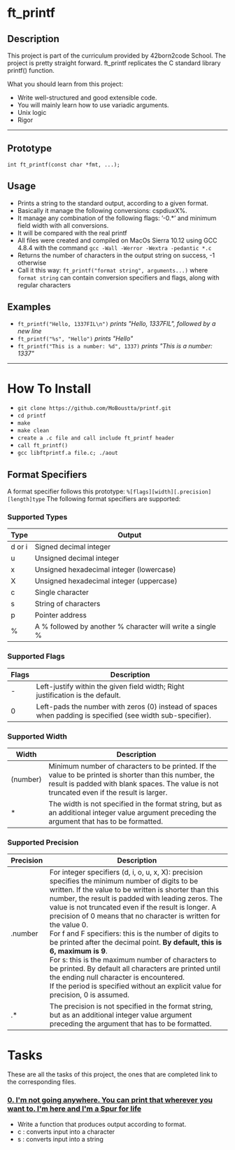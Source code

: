 # ft_printf

## Description

This project is part of the curriculum provided by 42born2code School. The project is pretty straight forward. ft_printf replicates the C standard library printf() function.

What you should learn from this project:

- Write well-structured and good extensible code.
- You will mainly learn how to use variadic arguments.
- Unix logic
- Rigor

---

## Prototype

`int ft_printf(const char *fmt, ...);`

## Usage

- Prints a string to the standard output, according to a given format.
- Basically it manage the following conversions: cspdiuxX%.
- It manage any combination of the following flags: ’-0.\*’ and minimum field width with all conversions.
- It will be compared with the real printf
- All files were created and compiled on MacOs Sierra 10.12 using GCC 4.8.4 with the command `gcc -Wall -Werror -Wextra -pedantic *.c`
- Returns the number of characters in the output string on success, -1 otherwise
- Call it this way: `ft_printf("format string", arguments...)` where `format string` can contain conversion specifiers and flags, along with regular characters

## Examples

- `ft_printf("Hello, 1337FIL\n")` _prints "Hello, 1337FIL", followed by a new line_
- `ft_printf("%s", "Hello")` _prints "Hello"_
- `ft_printf("This is a number: %d", 1337)` _prints "This is a number: 1337"_

---

# How To Install

- `git clone https://github.com/MoBoustta/printf.git`
- `cd printf`
- `make`
- `make clean`
- `create a .c file and call include ft_printf header`
- `call ft_printf()`
- `gcc libftprintf.a file.c; ./aout`

## Format Specifiers

A format specifier follows this prototype: `%[flags][width][.precision][length]type`
The following format specifiers are supported:

### Supported Types

| Type   | Output                                                    |
| ------ | --------------------------------------------------------- |
| d or i | Signed decimal integer                                    |
| u      | Unsigned decimal integer                                  |
| x      | Unsigned hexadecimal integer (lowercase)                  |
| X      | Unsigned hexadecimal integer (uppercase)                  |
| c      | Single character                                          |
| s      | String of characters                                      |
| p      | Pointer address                                           |
| %      | A % followed by another % character will write a single % |

### Supported Flags

| Flags | Description                                                                                                |
| ----- | ---------------------------------------------------------------------------------------------------------- |
| -     | Left-justify within the given field width; Right justification is the default.                             |
| 0     | Left-pads the number with zeros (0) instead of spaces when padding is specified (see width sub-specifier). |

### Supported Width

| Width    | Description                                                                                                                                                                                          |
| -------- | ---------------------------------------------------------------------------------------------------------------------------------------------------------------------------------------------------- |
| (number) | Minimum number of characters to be printed. If the value to be printed is shorter than this number, the result is padded with blank spaces. The value is not truncated even if the result is larger. |
| \*       | The width is not specified in the format string, but as an additional integer value argument preceding the argument that has to be formatted.                                                        |

### Supported Precision

| Precision | Description                                                                                                                                                                                                                                                                                                                                                                                                                                                                                                                                                                                                                                                                                                                    |
| --------- | ------------------------------------------------------------------------------------------------------------------------------------------------------------------------------------------------------------------------------------------------------------------------------------------------------------------------------------------------------------------------------------------------------------------------------------------------------------------------------------------------------------------------------------------------------------------------------------------------------------------------------------------------------------------------------------------------------------------------------ |
| .number   | For integer specifiers (d, i, o, u, x, X): precision specifies the minimum number of digits to be written. If the value to be written is shorter than this number, the result is padded with leading zeros. The value is not truncated even if the result is longer. A precision of 0 means that no character is written for the value 0.<br>For f and F specifiers: this is the number of digits to be printed after the decimal point. **By default, this is 6, maximum is 9**.<br>For s: this is the maximum number of characters to be printed. By default all characters are printed until the ending null character is encountered.<br>If the period is specified without an explicit value for precision, 0 is assumed. |
| .\*       | The precision is not specified in the format string, but as an additional integer value argument preceding the argument that has to be formatted.                                                                                                                                                                                                                                                                                                                                                                                                                                                                                                                                                                              |

# Tasks

These are all the tasks of this project, the ones that are completed link to the corresponding files.

### [0. I'm not going anywhere. You can print that wherever you want to. I'm here and I'm a Spur for life](./ft_printf.c)

- Write a function that produces output according to format.
- c : converts input into a character
- s : converts input into a string
